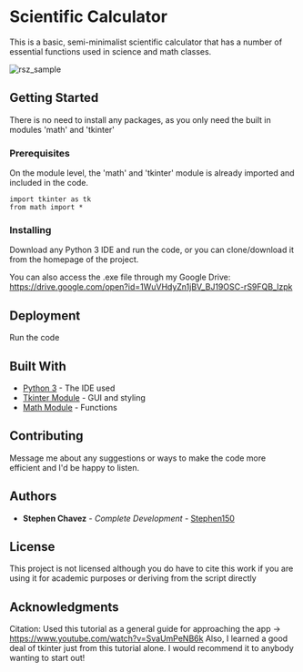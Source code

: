 # Scientific Calculator

This is a basic, semi-minimalist scientific calculator that has a number of essential functions used in science and math classes. 

![rsz_sample](https://user-images.githubusercontent.com/30249978/42005862-a2c5841a-7a44-11e8-965b-d592c2d01d2a.png)

## Getting Started

There is no need to install any packages, as you only need the built in modules 'math' and 'tkinter'

### Prerequisites

On the module level, the 'math' and 'tkinter' module is already imported and included in the code.

```
import tkinter as tk
from math import *
```

### Installing

Download any Python 3 IDE and run the code, or you can clone/download it from the homepage of the project.

You can also access the .exe file through my Google Drive: https://drive.google.com/open?id=1WuVHdyZn1jBV_BJ19OSC-rS9FQB_lzpk

## Deployment

Run the code

## Built With

* [Python 3](https://notepad-plus-plus.org/) - The IDE used
* [Tkinter Module](https://docs.python.org/3.6/library/tkinter.html) - GUI and styling
* [Math Module](https://docs.python.org/3/library/math.html) - Functions

## Contributing

Message me about any suggestions or ways to make the code more efficient and I'd be happy to listen.

## Authors

* **Stephen Chavez** - *Complete Development* - [Stephen150](https://github.com/Stephen150)

## License

This project is not licensed although you do have to cite this work if you are using it for academic purposes or deriving from the script directly

## Acknowledgments

Citation: Used this tutorial as a general guide for approaching the app -> https://www.youtube.com/watch?v=SvaUmPeNB6k
Also, I learned a good deal of tkinter just from this tutorial alone. I would recommend it to anybody wanting to start out!
